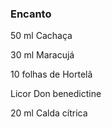 ### Encanto

50 ml Cachaça

30 ml Maracujá

10 folhas de Hortelã

Licor Don benedictine

20 ml Calda cítrica